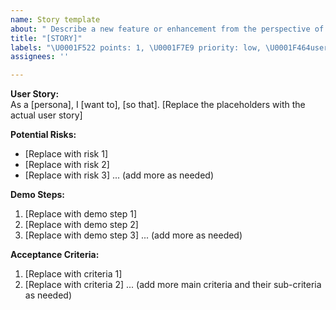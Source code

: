 ```yaml
---
name: Story template
about: " Describe a new feature or enhancement from the perspective of an end-user."
title: "[STORY]"
labels: "\U0001F522 points: 1, \U0001F7E9 priority: low, \U0001F464user story"
assignees: ''

---
```


**User Story:**  
As a [persona], I [want to], [so that].
[Replace the placeholders with the actual user story]

**Potential Risks:**  
- [Replace with risk 1]
- [Replace with risk 2]
- [Replace with risk 3]
... (add more as needed)

**Demo Steps:**  
1. [Replace with demo step 1]
2. [Replace with demo step 2]
3. [Replace with demo step 3]
... (add more as needed)

**Acceptance Criteria:**  
1. [Replace with criteria 1]
2. [Replace with criteria 2]
... (add more main criteria and their sub-criteria as needed)
